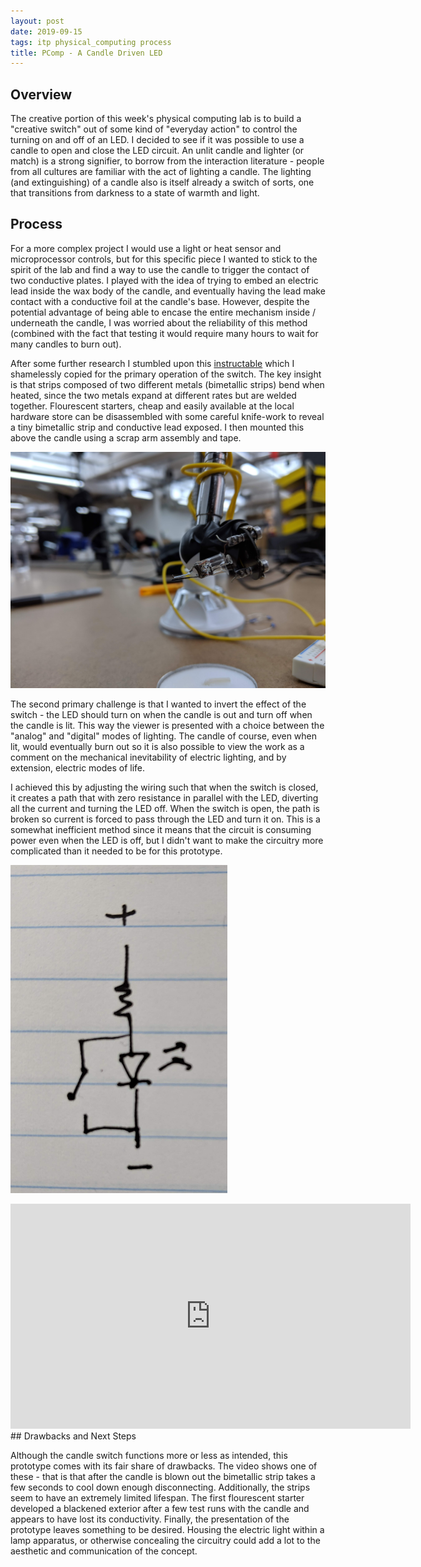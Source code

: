 ```yaml
---
layout: post
date: 2019-09-15
tags: itp physical_computing process
title: PComp - A Candle Driven LED
---
```


## Overview

The creative portion of this week's physical computing lab is to build a "creative switch" out of some kind of "everyday action" to control the turning on and off of an LED. I decided to see if it was possible to use a candle to open and close the LED circuit. An unlit candle and lighter (or match) is a strong signifier, to borrow from the interaction literature - people from all cultures are familiar with the act of lighting a candle. The lighting (and extinguishing) of a candle also is itself already a switch of sorts, one that transitions from darkness to a state of warmth and light.

## Process

For a more complex project I would use a light or heat sensor and microprocessor controls, but for this specific piece I wanted to stick to the spirit of the lab and find a way to use the candle to trigger the contact of two conductive plates. I played with the idea of trying to embed an electric lead inside the wax body of the candle, and eventually having the lead make contact with a conductive foil at the candle's base. However, despite the potential advantage of being able to encase the entire mechanism inside / underneath the candle, I was worried about the reliability of this method (combined with the fact that testing it would require many hours to wait for many candles to burn out).

After some further research I stumbled upon this [instructable](https://www.instructables.com/id/How-To-Convert-Fluorescent-starter-to-Thermal-Swit/) which I shamelessly copied for the primary operation of the switch. The key insight is that strips composed of two different metals (bimetallic strips) bend when heated, since the two metals expand at different rates but are welded together. Flourescent starters, cheap and easily available at the local hardware store can be disassembled with some careful knife-work to reveal a tiny bimetallic strip and conductive lead exposed. I then mounted this above the candle using a scrap arm assembly and tape.

![Close up of switch taped to arm](/images/switch-closeup.jpg)

The second primary challenge is that I wanted to invert the effect of the switch - the LED should turn on when the candle is out and turn off when the candle is lit. This way the viewer is presented with a choice between the "analog" and "digital" modes of lighting. The candle of course, even when lit, would eventually burn out so it is also possible to view the work as a comment on the mechanical inevitability of electric lighting, and by extension, electric modes of life.

I achieved this by adjusting the wiring such that when the switch is closed, it creates a path that with zero resistance in parallel with the LED, diverting all the current and turning the LED off. When the switch is open, the path is broken so current is forced to pass through the LED and turn it on. This is a somewhat inefficient method since it means that the circuit is consuming power even when the LED is off, but I didn't want to make the circuitry more complicated than it needed to be for this prototype.

![Switch diagram](/images/switch_diagram.png)

<iframe src="https://player.vimeo.com/video/360892201" width="640" height="360" frameborder="0" allow="autoplay; fullscreen" allowfullscreen></iframe>
## Drawbacks and Next Steps

Although the candle switch functions more or less as intended, this prototype comes with its fair share of drawbacks. The video shows one of these - that is that after the candle is blown out the bimetallic strip takes a few seconds to cool down enough disconnecting. Additionally, the strips seem to have an extremely limited lifespan. The first flourescent starter developed a blackened exterior after a few test runs with the candle and appears to have lost its conductivity. Finally, the presentation of the prototype leaves something to be desired. Housing the electric light within a lamp apparatus, or otherwise concealing the circuitry could add a lot to the aesthetic and communication of the concept.
